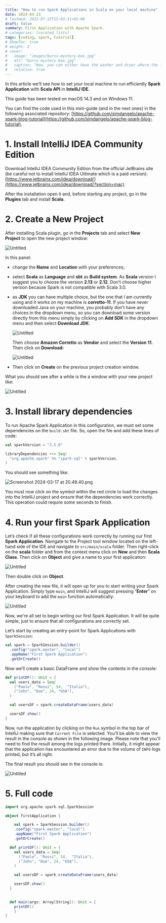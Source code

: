 ```yaml
---
title: "How to run Spark Applications in Scala on your local machine"
date: 2024-03-23
# lastmod: 2022-07-15T15:03:31+02:00
draft: false
summary: First Application with Apache Spark.
# categories: [curated lists]
tags: [coding, spark, tutorial]
# ShowToc: true
# weight: 2
# cover:
#   image: "images/burns-mystery-box.jpg"
#   alt: "burns-mystery-box.jpg"
#   caption: "Now, you can either have the washer and dryer where the lovely Smithers is standing, or you can trade it all in for what's in this box."
#   relative: true
---
```


In this article we’ll see how to set your local machine to run efficiently **Spark Application** with **Scala API** in **IntelliJ IDE**.

This guide has been tested on macOS 14.3 and on Windows 11.

You can find the code used in this mini-guide (and in the next ones) in the following associated repository: [https://github.com/simdangelo/apache-spark-blog-tutorial](https://github.com/simdangelo/apache-spark-blog-tutorial).

# 1. Install IntelliJ IDEA Community Edition

Download IntelliJ IDEA Community Edition from the official JetBrains site (be careful not to install IntelliJ IDEA Ultimate which is a paid version): [https://www.jetbrains.com/idea/download/](https://www.jetbrains.com/idea/download/?section=mac).

After the installation open it and, before starting any project, go in the **Plugins** tab and install **Scala**.

# 2. Create a New Project

After installing Scala plugin, go in the **Projects** tab and select **New Project** to open the new project window:

![Untitled](images/Untitled.png)

In this panel:

- change the **Name** and **Location** with your preferences;
- select **Scala** as **Language** and **sbt** as **Build system**. As **Scala** version I suggest you to choose the version **2.13** or **2.12**. Don’t choose higher version because Spark is not compatible with Scala 3.0.
- as **JDK** you can have multiple choice, but the one that I am currently using and it works on my machine is **corretto-11**. If you have never downloaded Java on your machine, you probably don’t have any choices in the dropdown menu, so you can download some version directly from this menu simply by clicking on **Add SDK** in the dropdown menu and then select **Download JDK**:
    
    ![Untitled](images/Untitled%201.png)
    
    Then choose **Amazon Corretto** as **Vendor** and select the **Version** **11**. Then click on **Download:**
    
    ![Untitled](images/Untitled%202.png)
    
- Then click on **Create** on the previous project creation window.

What you should see after a while is the a window with your new project like:

![Untitled](images/Untitled%203.png)

# 3. Install library dependencies

To run Apache Spark Application in this configuration, we must set some dependencies on the `build.sbt` file. So, open the file and add these lines of code:

```scala
val sparkVersion = "3.5.0"

libraryDependencies ++= Seq(
  "org.apache.spark" %% "spark-sql" % sparkVersion,
)
```

You should see something like:

![Screenshot 2024-03-17 at 20.49.40.png](images/Screenshot_2024-03-17_at_20.49.40.png)

You must now click on the symbol within the red circle to load the changes into the IntelliJ project and ensure that the dependencies work correctly. This operation could require some seconds to finish.

# 4. Run your first Spark Application

Let’s check if all these configurations work correctly by running our first **Spark Application**. Navigate to the Project tool window located on the left-hand side of the IDE and navigate to `src/main/scala` folder. Then right-click on the **scala** folder and from the context menu click on **New** and then **Scala Class**. Then click on **Object** and give a name to your first application:

![Untitled](images/Untitled%204.png)

Then double click on **Object**.

After creating the new file, it will open up for you to start writing your Spark Application. Simply type `main`, and IntelliJ will suggest pressing “**Enter**” on your keyboard to add the `main` function automatically:

![Untitled](images/Untitled%205.png)

Now, we're all set to begin writing our first Spark Application. It will be quite simple, just to ensure that all configurations are correctly set.

Let’s start by creating an entry-point for Spark Applications with `SparkSession`:

```scala
val spark = SparkSession.builder()
  .config("spark.master", "local")
  .appName("First Spark Application")
  .getOrCreate()
```

Now we’ll create a basic DataFrame and show the contents in the console:

```scala
def printDF(): Unit = {
  val users_data = Seq(
    ("Paolo", "Rossi", 54,  "Italia"),
    ("John", "Doe", 24, "USA"),
  )

  val usersDF = spark.createDataFrame(users_data)

  usersDF.show()
}
```

Now, run the application by clicking on the `Run` symbol in the top bar of IntelliJ making sure that `Current File` is selected. You'll be able to view the result in the console as shown in the following image. Please note that you'll need to find the result among the logs printed there. Initially, it might appear that the application has encountered an error due to the volume of `INFO` logs printed, but it’s all right.

The final result you should see in the console is:

![Untitled](images/Untitled%206.png)

# 5. Full code

```scala
import org.apache.spark.sql.SparkSession

object firstApplication {

	val spark = SparkSession.builder()
    .config("spark.master", "local")
    .appName("First Spark Application")
    .getOrCreate()

  def printDF(): Unit = {
    val users_data = Seq(
      ("Paolo", "Rossi", 54,  "Italia"),
      ("John", "Doe", 24, "USA"),
    )

    val usersDF = spark.createDataFrame(users_data)

    usersDF.show()
  }

  
  def main(args: Array[String]): Unit = {
    printDF()
	}
}

```